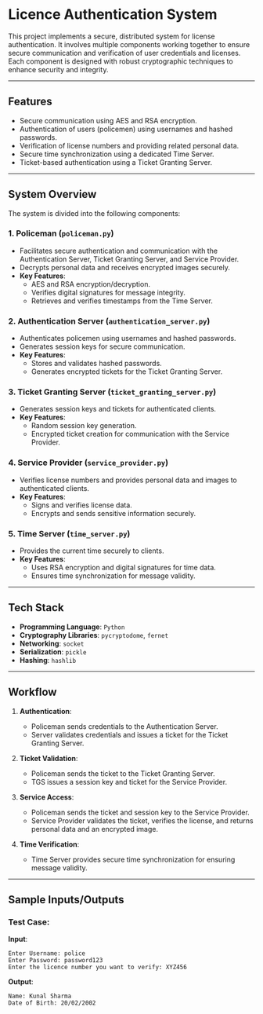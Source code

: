 # Licence Authentication System

This project implements a secure, distributed system for license authentication. It involves multiple components working together to ensure secure communication and verification of user credentials and licenses. Each component is designed with robust cryptographic techniques to enhance security and integrity.

---

## Features

- Secure communication using AES and RSA encryption.
- Authentication of users (policemen) using usernames and hashed passwords.
- Verification of license numbers and providing related personal data.
- Secure time synchronization using a dedicated Time Server.
- Ticket-based authentication using a Ticket Granting Server.

---

## System Overview

The system is divided into the following components:

### 1. **Policeman (`policeman.py`)**
   - Facilitates secure authentication and communication with the Authentication Server, Ticket Granting Server, and Service Provider.
   - Decrypts personal data and receives encrypted images securely.
   - **Key Features**:
     - AES and RSA encryption/decryption.
     - Verifies digital signatures for message integrity.
     - Retrieves and verifies timestamps from the Time Server.

### 2. **Authentication Server (`authentication_server.py`)**
   - Authenticates policemen using usernames and hashed passwords.
   - Generates session keys for secure communication.
   - **Key Features**:
     - Stores and validates hashed passwords.
     - Generates encrypted tickets for the Ticket Granting Server.

### 3. **Ticket Granting Server (`ticket_granting_server.py`)**
   - Generates session keys and tickets for authenticated clients.
   - **Key Features**:
     - Random session key generation.
     - Encrypted ticket creation for communication with the Service Provider.

### 4. **Service Provider (`service_provider.py`)**
   - Verifies license numbers and provides personal data and images to authenticated clients.
   - **Key Features**:
     - Signs and verifies license data.
     - Encrypts and sends sensitive information securely.

### 5. **Time Server (`time_server.py`)**
   - Provides the current time securely to clients.
   - **Key Features**:
     - Uses RSA encryption and digital signatures for time data.
     - Ensures time synchronization for message validity.

---

## Tech Stack

- **Programming Language**: `Python`
- **Cryptography Libraries**: `pycryptodome`, `fernet`
- **Networking**: `socket`
- **Serialization**: `pickle`
- **Hashing**: `hashlib`

---

## Workflow

1. **Authentication**:
   - Policeman sends credentials to the Authentication Server.
   - Server validates credentials and issues a ticket for the Ticket Granting Server.

2. **Ticket Validation**:
   - Policeman sends the ticket to the Ticket Granting Server.
   - TGS issues a session key and ticket for the Service Provider.

3. **Service Access**:
   - Policeman sends the ticket and session key to the Service Provider.
   - Service Provider validates the ticket, verifies the license, and returns personal data and an encrypted image.

4. **Time Verification**:
   - Time Server provides secure time synchronization for ensuring message validity.

---

## Sample Inputs/Outputs

### Test Case:
**Input**:
```plaintext
Enter Username: police
Enter Password: password123
Enter the licence number you want to verify: XYZ456
```
**Output**:
```plaintext
Name: Kunal Sharma
Date of Birth: 20/02/2002
```
